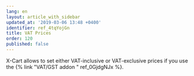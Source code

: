 ```yaml
---
lang: en
layout: article_with_sidebar
updated_at: '2019-03-06 13:48 +0400'
identifier: ref_4tqYojGn
title: VAT Prices
order: 120
published: false
---
```

X-Cart allows to set either VAT-inclusive or VAT-exclusive prices if you use the {% link "VAT/GST addon " ref_0GjdgNJx %}.



